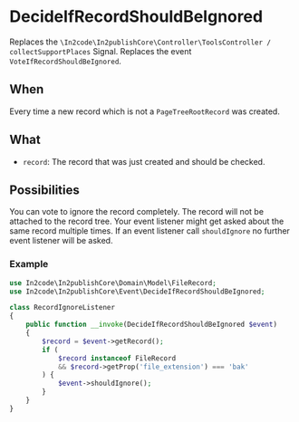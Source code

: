 # DecideIfRecordShouldBeIgnored

Replaces the `\In2code\In2publishCore\Controller\ToolsController / collectSupportPlaces` Signal.
Replaces the event `VoteIfRecordShouldBeIgnored`.

## When

Every time a new record which is not a `PageTreeRootRecord` was created.

## What

* `record`: The record that was just created and should be checked.

## Possibilities

You can vote to ignore the record completely. The record will not be attached to the record tree. Your event listener
might get asked about the same record multiple times. If an event listener call `shouldIgnore` no further event listener
will be asked.

### Example

```php
use In2code\In2publishCore\Domain\Model\FileRecord;
use In2code\In2publishCore\Event\DecideIfRecordShouldBeIgnored;

class RecordIgnoreListener
{
    public function __invoke(DecideIfRecordShouldBeIgnored $event)
    {
        $record = $event->getRecord();
        if (
            $record instanceof FileRecord
            && $record->getProp('file_extension') === 'bak'
        ) {
            $event->shouldIgnore();
        }
    }
}
```
